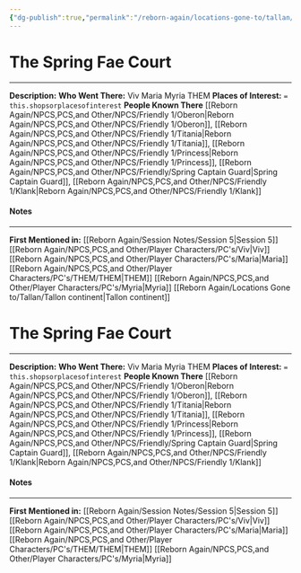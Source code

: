 ```yaml
---
{"dg-publish":true,"permalink":"/reborn-again/locations-gone-to/tallan/the-spring-fae-court/"}
---
```


# The Spring Fae Court
---
**Description:** 
**Who Went There:** Viv Maria Myria THEM
**Places of Interest:** `= this.shopsorplacesofinterest`
**People Known There** [[Reborn Again/NPCS,PCS,and Other/NPCS/Friendly 1/Oberon\|Reborn Again/NPCS,PCS,and Other/NPCS/Friendly 1/Oberon]], [[Reborn Again/NPCS,PCS,and Other/NPCS/Friendly 1/Titania\|Reborn Again/NPCS,PCS,and Other/NPCS/Friendly 1/Titania]], [[Reborn Again/NPCS,PCS,and Other/NPCS/Friendly 1/Princess\|Reborn Again/NPCS,PCS,and Other/NPCS/Friendly 1/Princess]], [[Reborn Again/NPCS,PCS,and Other/NPCS/Friendly/Spring Captain Guard\|Spring Captain Guard]], [[Reborn Again/NPCS,PCS,and Other/NPCS/Friendly 1/Klank\|Reborn Again/NPCS,PCS,and Other/NPCS/Friendly 1/Klank]]


#### Notes
---


**First Mentioned in:** [[Reborn Again/Session Notes/Session 5\|Session 5]]
[[Reborn Again/NPCS,PCS,and Other/Player Characters/PC's/Viv\|Viv]]
[[Reborn Again/NPCS,PCS,and Other/Player Characters/PC's/Maria\|Maria]]
[[Reborn Again/NPCS,PCS,and Other/Player Characters/PC's/THEM/THEM\|THEM]]
[[Reborn Again/NPCS,PCS,and Other/Player Characters/PC's/Myria\|Myria]]
[[Reborn Again/Locations Gone to/Tallan/Tallon continent\|Tallon continent]]

# The Spring Fae Court
---
**Description:** 
**Who Went There:** Viv Maria Myria THEM
**Places of Interest:** `= this.shopsorplacesofinterest`
**People Known There** [[Reborn Again/NPCS,PCS,and Other/NPCS/Friendly 1/Oberon\|Reborn Again/NPCS,PCS,and Other/NPCS/Friendly 1/Oberon]], [[Reborn Again/NPCS,PCS,and Other/NPCS/Friendly 1/Titania\|Reborn Again/NPCS,PCS,and Other/NPCS/Friendly 1/Titania]], [[Reborn Again/NPCS,PCS,and Other/NPCS/Friendly 1/Princess\|Reborn Again/NPCS,PCS,and Other/NPCS/Friendly 1/Princess]], [[Reborn Again/NPCS,PCS,and Other/NPCS/Friendly/Spring Captain Guard\|Spring Captain Guard]], [[Reborn Again/NPCS,PCS,and Other/NPCS/Friendly 1/Klank\|Reborn Again/NPCS,PCS,and Other/NPCS/Friendly 1/Klank]]


#### Notes
---


**First Mentioned in:** [[Reborn Again/Session Notes/Session 5\|Session 5]]
[[Reborn Again/NPCS,PCS,and Other/Player Characters/PC's/Viv\|Viv]]
[[Reborn Again/NPCS,PCS,and Other/Player Characters/PC's/Maria\|Maria]]
[[Reborn Again/NPCS,PCS,and Other/Player Characters/PC's/THEM/THEM\|THEM]]
[[Reborn Again/NPCS,PCS,and Other/Player Characters/PC's/Myria\|Myria]]
